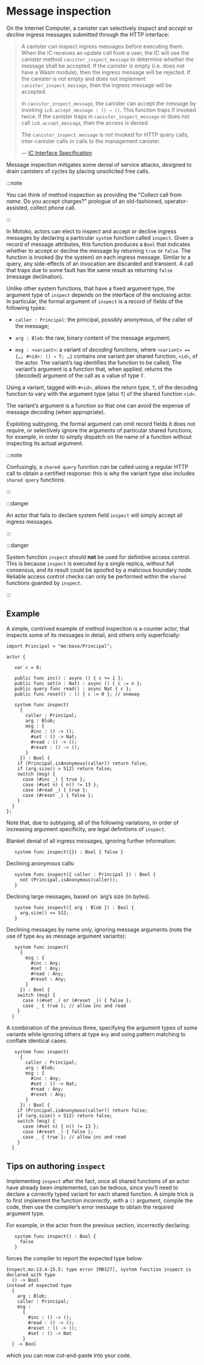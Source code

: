 # Message inspection

On the Internet Computer, a canister can selectively *inspect* and *accept* or *decline* ingress messages submitted through the HTTP interface:

> A canister can inspect ingress messages before executing them. When the IC receives an update call from a user, the IC will use the canister method `canister_inspect_message` to determine whether the message shall be accepted. If the canister is empty (i.e. does not have a Wasm module), then the ingress message will be rejected. If the canister is not empty and does not implement `canister_inspect_message`, then the ingress message will be accepted.
>
> In `canister_inspect_message`, the canister can accept the message by invoking `ic0.accept_message : () → ()`. This function traps if invoked twice. If the canister traps in `canister_inspect_message` or does not call `ic0.accept_message`, then the access is denied.
>
> The `canister_inspect_message` is *not* invoked for HTTP query calls, inter-canister calls or calls to the management canister.
>
> —  [IC Interface Specification](https://smartcontracts.org/docs/current/references/ic-interface-spec/#ingress-message-inspection)

Message inspection mitigates some denial of service attacks, designed to drain canisters of cycles by placing unsolicited free calls.

:::note

You can think of method inspection as providing the "Collect call from *name*. Do you accept charges?" prologue of an old-fashioned, operator-assisted, collect phone call.

:::

In Motoko, actors can elect to inspect and accept or decline ingress messages by declaring a particular `system` function called `inspect`. Given a record of message attributes, this function produces a `Bool` that indicates whether to accept or decline the message by returning `true` or `false`. The function is invoked (by the system) on each ingress message. Similar to a query, any side-effects of an invocation are discarded and transient. A call that traps due to some fault has the same result as returning `false` (message declination).

Unlike other system functions, that have a fixed argument type, the argument type of `inspect` depends on the interface of the enclosing actor. In particular, the formal argument of `inspect` is a record of fields of the following types:

-   `caller : Principal`: the principal, possibly anonymous, of the caller of the message;

-   `arg : Blob`: the raw, binary content of the message argument;

-   `msg : <variant>`: a variant of *decoding* functions, where `<variant> == {…​; #<id>: () → T; …​}` contains one variant per shared function, `<id>`, of the actor. The variant’s tag identifies the function to be called; The variant’s argument is a function that, when applied, returns the (decoded) argument of the call as a value of type `T`.

Using a variant, tagged with `#<id>`, allows the return type, `T`, of the decoding function to vary with the argument type (also `T`) of the shared function `<id>`.

The variant’s argument is a function so that one can avoid the expense of message decoding (when appropriate).

Exploiting subtyping, the formal argument can omit record fields it does not require, or selectively ignore the arguments of particular shared functions, for example, in order to simply dispatch on the name of a function without inspecting its actual argument.

:::note

Confusingly, a `shared query` function *can* be called using a regular HTTP call to obtain a certified response: this is why the variant type also includes `shared query` functions.

:::

:::danger

An actor that fails to declare system field `inspect` will simply accept all ingress messages.

:::

:::danger

System function `inspect` should **not** be used for definitive access control. This is because `inspect` is executed by a single replica, without full consensus, and its result could be spoofed by a malicious boundary node. Reliable access control checks can only be performed within the `shared` functions guarded by `inspect`.

:::

## Example

A simple, contrived example of method inspection is a counter actor, that inspects some of its messages in detail, and others only superficially:

``` motoko
import Principal = "mo:base/Principal";

actor {

   var c = 0;

   public func inc() : async () { c += 1 };
   public func set(n : Nat) : async () { c := n };
   public query func read() : async Nat { c };
   public func reset() : () { c := 0 }; // oneway

   system func inspect(
     {
       caller : Principal;
       arg : Blob;
       msg : {
         #inc : () -> ();
         #set : () -> Nat;
         #read : () -> ();
         #reset : () -> ();
       }
     }) : Bool {
    if (Principal.isAnonymous(caller)) return false;
    if (arg.size() > 512) return false;
    switch (msg) {
      case (#inc _) { true };
      case (#set n) { n() != 13 };
      case (#read _) { true };
      case (#reset _) { false };
    }
  }
};
```

Note that, due to subtyping, all of the following variations, in order of increasing argument specificity, are legal definitions of `inspect`.

Blanket denial of all ingress messages, ignoring further information:

``` motoko no-repl
   system func inspect({}) : Bool { false }
```

Declining anonymous calls:

``` motoko no-repl
   system func inspect({ caller : Principal }) : Bool {
     not (Principal.isAnonymous(caller));
   }
```

Declining large messages, based on \`arg’s size (in bytes).

``` motoko no-repl
   system func inspect({ arg : Blob }) : Bool {
     arg.size() <= 512;
   }
```

Declining messages by name only, ignoring message arguments (note the use of type `Any` as message argument variants):

``` motoko no-repl
   system func inspect(
     {
       msg : {
         #inc : Any;
         #set : Any;
         #read : Any;
         #reset : Any;
       }
     }) : Bool {
    switch (msg) {
      case ((#set _) or (#reset _)) { false };
      case _ { true }; // allow inc and read
    }
  }
```

A combination of the previous three, specifying the argument types of some variants while ignoring others at type `Any` and using pattern matching to conflate identical cases.

``` motoko no-repl
   system func inspect(
     {
       caller : Principal;
       arg : Blob;
       msg : {
         #inc : Any;
         #set : () -> Nat;
         #read : Any;
         #reset : Any;
       }
     }) : Bool {
    if (Principal.isAnonymous(caller)) return false;
    if (arg.size() > 512) return false;
    switch (msg) {
      case (#set n) { n() != 13 };
      case (#reset _) { false };
      case _ { true }; // allow inc and read
    }
  }
```

## Tips on authoring `inspect`

Implementing `inspect` after the fact, once all shared functions of an actor have already been implemented, can be tedious, since you’ll need to declare a correctly typed variant for each shared function. A simple trick is to first implement the function *incorrectly*, with a `()` argument, compile the code, then use the compiler’s error message to obtain the required argument type.

For example, in the actor from the previous section, incorrectly declaring:

``` motoko no-repl
   system func inspect() : Bool {
     false
   }
```

forces the compiler to report the expected type below:

``` motoko no-repl
Inspect.mo:13.4-15.5: type error [M0127], system function inspect is declared with type
  () -> Bool
instead of expected type
  {
    arg : Blob;
    caller : Principal;
    msg :
      {
        #inc : () -> ();
        #read : () -> ();
        #reset : () -> ();
        #set : () -> Nat
      }
  } -> Bool
```

which you can now cut-and-paste into your code.
